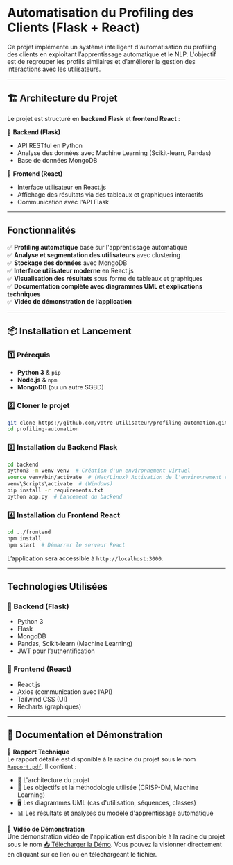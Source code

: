 
# Automatisation du Profiling des Clients (Flask + React)

Ce projet implémente un système intelligent d'automatisation du profiling des clients en exploitant l’apprentissage automatique et le NLP. L'objectif est de regrouper les profils similaires et d’améliorer la gestion des interactions avec les utilisateurs.

---

## 🏗️ Architecture du Projet
Le projet est structuré en **backend Flask** et **frontend React** :

📂 **Backend (Flask)**
- API RESTful en Python
- Analyse des données avec Machine Learning (Scikit-learn, Pandas)
- Base de données MongoDB

🎨 **Frontend (React)**
- Interface utilisateur en React.js
- Affichage des résultats via des tableaux et graphiques interactifs
- Communication avec l'API Flask


---

## Fonctionnalités
✅ **Profiling automatique** basé sur l'apprentissage automatique  
✅ **Analyse et segmentation des utilisateurs** avec clustering  
✅ **Stockage des données** avec MongoDB  
✅ **Interface utilisateur moderne** en React.js  
✅ **Visualisation des résultats** sous forme de tableaux et graphiques  
✅ **Documentation complète avec diagrammes UML et explications techniques**  
✅ **Vidéo de démonstration de l’application**  

---

## 📦 Installation et Lancement

### 1️⃣ Prérequis
- **Python 3** & `pip`
- **Node.js** & `npm`
- **MongoDB** (ou un autre SGBD)

### 2️⃣ Cloner le projet
```bash
git clone https://github.com/votre-utilisateur/profiling-automation.git
cd profiling-automation
```

### 3️⃣ Installation du Backend Flask
```bash
cd backend
python3 -m venv venv  # Création d'un environnement virtuel
source venv/bin/activate  # (Mac/Linux) Activation de l'environnement virtuel
venv\Scripts\activate  # (Windows)
pip install -r requirements.txt
python app.py  # Lancement du backend
```

### 4️⃣ Installation du Frontend React
```bash
cd ../frontend
npm install
npm start  # Démarrer le serveur React
```

L’application sera accessible à `http://localhost:3000`.

---


## Technologies Utilisées
### 🔧 Backend (Flask)
- Python 3
- Flask
- MongoDB
- Pandas, Scikit-learn (Machine Learning)
- JWT pour l’authentification

### 🎨 Frontend (React)
- React.js
- Axios (communication avec l’API)
- Tailwind CSS (UI)
- Recharts (graphiques)

---

## 📑 Documentation et Démonstration
📄 **Rapport Technique**  
Le rapport détaillé est disponible à la racine du projet sous le nom [`Rapport.pdf`](Rapport.pdf). Il contient :
- 📌 L'architecture du projet
- 🎯 Les objectifs et la méthodologie utilisée (CRISP-DM, Machine Learning)
- 🖥️ Les diagrammes UML (cas d'utilisation, séquences, classes)
- 📊 Les résultats et analyses du modèle d'apprentissage automatique

🎥 **Vidéo de Démonstration**  
Une démonstration vidéo de l'application est disponible à la racine du projet sous le nom [📥 Télécharger la Démo](https://github.com/votre-utilisateur/profiling-automation/raw/main/Démonstration.mp4). Vous pouvez la visionner directement en cliquant sur ce lien ou en téléchargeant le fichier.

